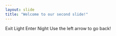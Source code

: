 ```yaml
---
layout: slide
title: "Welcome to our second slide!"
---
```

Exit Light Enter Night
Use the left arrow to go back!
